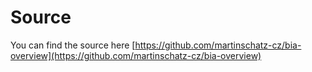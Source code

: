 # Source
You can find the source here [https://github.com/martinschatz-cz/bia-overview](https://github.com/martinschatz-cz/bia-overview)